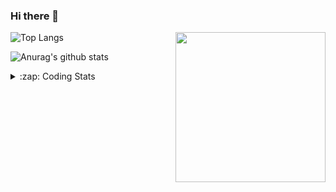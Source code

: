 ### Hi there 👋

<!--
**tao8687/tao8687** is a ✨ _special_ ✨ repository because its `README.md` (this file) appears on your GitHub profile.

Here are some ideas to get you started:

- 🔭 I’m currently working on ...
- 🌱 I’m currently learning ...
- 👯 I’m looking to collaborate on ...
- 🤔 I’m looking for help with ...
- 💬 Ask me about ...
- 📫 How to reach me: ...
- 😄 Pronouns: ...
- ⚡ Fun fact: ...
-->

<img align='right' src="https://media.giphy.com/media/M9gbBd9nbDrOTu1Mqx/giphy.gif" width="240">

  
![Top Langs](https://github-readme-stats.vercel.app/api/top-langs/?username=tao8687&layout=compact&title_color=23238E&text_color=A67D3D)

![Anurag's github stats](https://github-readme-stats.vercel.app/api?username=tao8687&show_icons=true&&text_color=A67D3D&title_color=23238E&show_icons=false&count_private=true&hide=stars)

<details>
  <summary>:zap: Coding Stats</summary>
  <br>
    
<!--START_SECTION:waka-->

```txt
From: 28 April 2025 - To: 05 May 2025

XML                2 hrs 5 mins    ██████░░░░░░░░░░░░░░░░░░░   23.90 %
C++                1 hr 57 mins    █████▓░░░░░░░░░░░░░░░░░░░   22.47 %
Markdown           1 hr 48 mins    █████▒░░░░░░░░░░░░░░░░░░░   20.72 %
C                  1 hr 27 mins    ████░░░░░░░░░░░░░░░░░░░░░   16.64 %
CMake              57 mins         ██▓░░░░░░░░░░░░░░░░░░░░░░   10.95 %
```

<!--END_SECTION:waka-->
</details>
